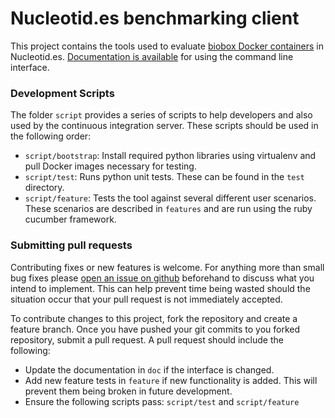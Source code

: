 # Nucleotid.es benchmarking client

This project contains the tools used to evaluate [biobox Docker containers][bioboxes] in
Nucleotid.es. [Documentation is available][doc] for using the command line
interface.

[doc]: https://github.com/nucleotides/nucleotides-client/blob/master/doc/interface.mkd
[bioboxes]: http://bioboxes.org

### Development Scripts

The folder `script` provides a series of scripts to help developers and also
used by the continuous integration server. These scripts should be used in the
following order:

  * `script/bootstrap`: Install required python libraries using virtualenv and
    pull Docker images necessary for testing.
  * `script/test`: Runs python unit tests. These can be found in the `test`
    directory.
  * `script/feature`: Tests the tool against several different user scenarios.
    These scenarios are described in `features` and are run using the ruby
    cucumber framework.

### Submitting pull requests

Contributing fixes or new features is welcome. For anything more than small bug
fixes please [open an issue on github][ghi] beforehand to discuss what you
intend to implement. This can help prevent time being wasted should the
situation occur that your pull request is not immediately accepted.

To contribute changes to this project, fork the repository and create a feature
branch. Once you have pushed your git commits to you forked repository, submit
a pull request. A pull request should include the following:

  * Update the documentation in `doc` if the interface is changed.
  * Add new feature tests in `feature` if new functionality is added. This will
    prevent them being broken in future development.
  * Ensure the following scripts pass: `script/test` and `script/feature`

[ghi]: https://github.com/nucleotides/nucleotides-client/issues
[semver]: http://semver.org
